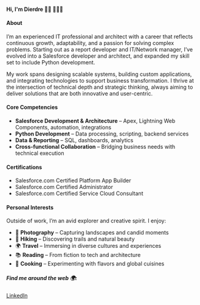 #### Hi, I'm Dierdre 👋🏻 👩🏼‍💻

#### **About**

I’m an experienced IT professional and architect with a career that reflects continuous growth, adaptability, and a passion for solving complex problems. Starting out as a report developer and IT/Network manager, I’ve evolved into a Salesforce developer and architect, and expanded my skill set to include Python development.

My work spans designing scalable systems, building custom applications, and integrating technologies to support business transformation. I thrive at the intersection of technical depth and strategic thinking, always aiming to deliver solutions that are both innovative and user-centric.

#### **Core Competencies**

- **Salesforce Development & Architecture** – Apex, Lightning Web Components, automation, integrations  
- **Python Development** – Data processing, scripting, backend services  
- **Data & Reporting** – SQL, dashboards, analytics  
- **Cross-functional Collaboration** – Bridging business needs with technical execution
<!-- - **IT & Network Management** – Infrastructure, security, performance optimization  -->

#### **Certifications**

- Salesforce.com Certified Platform App Builder  
- Salesforce.com Certified Administrator  
- Salesforce.com Certified Service Cloud Consultant  

#### **Personal Interests**

Outside of work, I’m an avid explorer and creative spirit. I enjoy:

- 📸 **Photography** – Capturing landscapes and candid moments  
- 🥾 **Hiking** – Discovering trails and natural beauty  
- 🌍 **Travel** – Immersing in diverse cultures and experiences  
- 📚 **Reading** – From fiction to tech and architecture  
- 🍳 **Cooking** – Experimenting with flavors and global cuisines  


<!--
#### **Projects is some state of progress**

- 🔭 I’m currently working on: salesforce.com ☁️ , dbAmp, MuleSoft, and building out DevOps best practices
- 🌱 I’m currently learning: Ruby, Raspberry Pi, Python, Jamstack (Javascript, APIs + Markdown)
- 😄 Pronouns: She/Her
- ⚡ Fun fact: I enjoy photography 📸, baking bread 🥖 and I am learning Norwegian 🇳🇴 & Spanish 🇲🇽 🇪🇸
-->

##### Find me around the web 🌍:
[LinkedIn](https://www.linkedin.com/in/dierdre-p-88932/)

<!--

[Optum](https://optum.com)
**dierdre/dierdre** is a ✨ _special_ ✨ repository because its `README.md` (this file) appears on your GitHub profile.

Here are some ideas to get you started:

- 🔭 I’m currently working on ...
- 🌱 I’m currently learning ... Ruby, Raspberry Pi, Jamstack (Javascript, APIs + Markdown)
- 👯 I’m looking to collaborate on ...
- 🤔 I’m looking for help with ...
- 💬 Ask me about ...
- 📫 How to reach me: ...
 😄 Pronouns: ... She/Her
- ⚡ Fun fact: ...
-->
